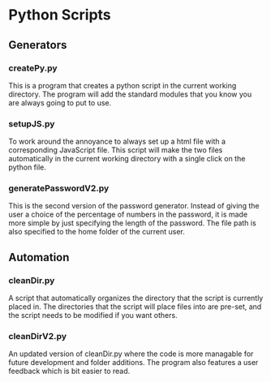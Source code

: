 # Python Scripts

## Generators

### createPy.py
This is a program that creates a python script in the current working directory. The program will add the standard modules that you know you are always going to put to use.

### setupJS.py
To work around the annoyance to always set up a html file with a corresponding JavaScript file. This script will make the two files automatically in the current working directory
with a single click on the python file.

### generatePasswordV2.py
This is the second version of the password generator. Instead of giving the user a choice of the percentage of numbers in the password, it is made more simple by just specifying the length of the password. The file path is also specified to the home folder of the current user.


## Automation

### cleanDir.py
A script that automatically organizes the directory that the script is currently placed in. The directories that the script will place files into are pre-set, and the script needs to be modified if you want others.

### cleanDirV2.py
An updated version of cleanDir.py where the code is more managable for future development and folder additions. The program also features a user feedback which is bit easier to read.